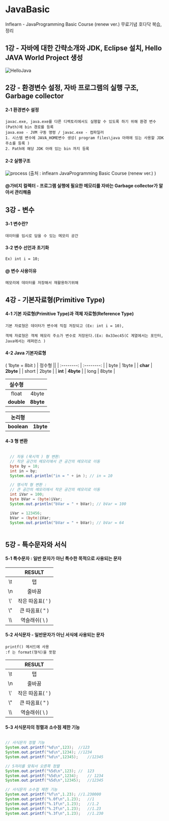# JavaBasic
Inflearn - JavaProgramming Basic Course (renew ver.) 무료기념 호다닥 복습,정리

1강 - 자바에 대한 간략소개와 JDK, Eclipse 설치, Hello JAVA World Project 생성
-----------------
![HelloJava](https://user-images.githubusercontent.com/22463540/75841901-3a5fca80-5e12-11ea-9515-038bfe8172bb.png)

2강 - 환경변수 설정, 자바 프로그램의 실행 구조, Garbage collector
------------------

#### 2-1 환경변수 설정 
`````````````````````
javac.exe, java.exe를 다른 디렉토리에서도 실행할 수 있도록 하기 위해 환경 변수(Path)에 bin 경로를 등록
java.exe - JVM 구동 명령 / javac.exe - 컴파일러
1. 시스템 변수에 JAVA_HOME변수 생성( program files\java 아래에 있는 사용할 JDK 주소를 등록 )
2. Path에 해당 JDK 아래 있는 bin 까지 등록
`````````````````````

#### 2-2 실행구조 

![process](https://user-images.githubusercontent.com/22463540/75843331-3e8de700-5e16-11ea-945d-4e24cd8b9971.png)
(출처 : inflearn JavaProgramming Basic Course (renew ver.) )

#### @가비지 컬렉터 - 프로그램 실행에 필요한 메모리를 자바는 Garbage collector가 알아서 관리해줌

3강 - 변수 
------------------

#### 3-1 변수란?
``````````````````
데이터를 임시로 담을 수 있는 메모리 공간
``````````````````
#### 3-2 변수 선언과 초기화 
``````````````````
Ex) int i = 10; 
``````````````````
#### @ 변수 사용이유
``````````````````
메모리에 데이터를 저장해서 재활용하기위해
``````````````````

4강 - 기본자료형(Primitive Type)
------------------

#### 4-1 기본 자료형(Primitive Type)과 객체 자료형(Reference Type)
``````````````````
기본 자료형은 데이터가 변수에 직접 저장되고 (Ex: int i = 10), 

객체 자료형은 객체 메모리 주소가 변수로 저장된다.(Ex: 0x33ec45(C 계열에서는 포인터, Java에서는 레퍼런스 )
``````````````````

#### 4-2 Java 기본자료형
( 1byte = 8bit )
| 정수형  ||
| :--------: | :--------: |
| byte | 1byte |
| **char** | **2byte** |
| short | 2byte |
| **int** | **4byte** |
| long | 8byte |

| 실수형    ||
| :--------: | :--------: |
| float | 4byte |
| **double** | **8byte** |

| 논리형   ||
| :--------: | :--------: |
| **boolean** | **1byte** |

#### 4-3 형 변환

```java
  
  // 자동 (묵시적 ) 형 변환:
  // 작은 공간의 메모리에서 큰 공간의 메모리로 이동
  byte by = 10;
  int in = by;
  System.out.println("in = " + in ); // in = 10

  // 명시적 형 변환 : 
  // 큰 공간의 메모리에서 작은 공간의 메모리로 이동
  int iVar = 100;
  byte bVar = (byte)iVar;
  System.out.println("bVar = " + bVar); // bVar = 100

  iVar = 123456;
  bVar = (byte)iVar;
  System.out.println("bVar = " + bVar); // bVar = 64
  
```  

5강 - 특수문자와 서식
------------------

#### 5-1 특수문자 : 일반 문자가 아닌 특수한 목적으로 사용되는 문자
|  | RESULT |
| :---: | :---: |
| \\t | 탭 |
| \\n | 줄바꿈 |
| \\' | 작은 따옴표( ' ) |
| \\" | 큰 따옴표( " ) |
| \\\ | 역슬래쉬( \\ ) |

#### 5-2 서식문자 - 일반문자가 아닌 서식에 사용되는 문자

```````
printf() 메서드에 사용
:f 는 format(형식)을 뜻함
```````

|  | RESULT |
| :---: | :---: |
| \\t | 탭 |
| \\n | 줄바꿈 |
| \\' | 작은 따옴표( ' ) |
| \\" | 큰 따옴표( " ) |
| \\\ | 역슬래쉬( \\ ) |

#### 5-3 서식문자의 정렬과 소수점 제한 기능
```````````java

// 서식문자 정렬 기능
System.out.printf("%d\n",123);	//123
System.out.printf("%d\n",1234);	//1234
System.out.printf("%d\n",12345);	//12345

// 5자리를 맞춰서 오른쪽 정렬
System.out.printf("%5d\n",123);	//  123
System.out.printf("%5d\n",1234);	// 1234
System.out.printf("%5d\n",12345);	//12345

// 서식문자 소수점 제한 기능
System.out.printf("%f\n",1.23);	//1.230000
System.out.printf("%.0f\n",1.23);	//1
System.out.printf("%.1f\n",1.23);	//1.2
System.out.printf("%.2f\n",1.23);	//1.23
System.out.printf("%.3f\n",1.23);	//1.230

```````````
